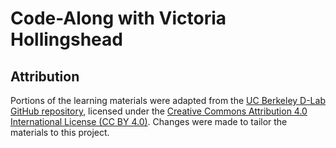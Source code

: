 # Code-Along with Victoria Hollingshead

## Attribution

Portions of the learning materials were adapted from the [UC Berkeley D-Lab GitHub repository](https://github.com/dlab-berkeley), licensed under the [Creative Commons Attribution 4.0 International License (CC BY 4.0)](https://creativecommons.org/licenses/by/4.0/). Changes were made to tailor the materials to this project.

